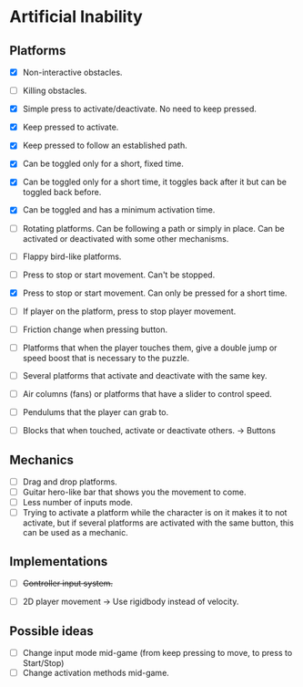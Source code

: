 # Artificial Inability

## Platforms
- [x] Non-interactive obstacles.
- [ ] Killing obstacles.
- [x] Simple press to activate/deactivate. No need to keep pressed.
- [x] Keep pressed to activate.
- [x] Keep pressed to follow an established path.
- [x] Can be toggled only for a short, fixed time.
- [x] Can be toggled only for a short time, it toggles back after it but can be toggled back before.
- [x] Can be toggled and has a minimum activation time.
- [ ] Rotating platforms. Can be following a path or simply in place. Can be activated or deactivated with some other mechanisms.
- [ ] Flappy bird-like platforms.
- [ ] Press to stop or start movement. Can't be stopped.
- [x] Press to stop or start movement. Can only be pressed for a short time.
- [ ] If player on the platform, press to stop player movement.
- [ ] Friction change when pressing button.
- [ ] Platforms that when the player touches them, give a double jump or speed boost that is necessary to the puzzle.
- [ ] Several platforms that activate and deactivate with the same key.
- [ ] Air columns (fans) or platforms that have a slider to control speed.
- [ ] Pendulums that the player can grab to.
- [ ] Blocks that when touched, activate or deactivate others. -> Buttons


## Mechanics
- [ ] Drag and drop platforms.
- [ ] Guitar hero-like bar that shows you the movement to come.
- [ ] Less number of inputs mode.
- [ ] Trying to activate a platform while the character is on it makes it to not activate, but if several platforms are activated with the same button, this can be used as a mechanic.

## Implementations
- [ ] ~~Controller input system.~~
- [ ] 2D player movement -> Use rigidbody instead of velocity.


## Possible ideas
- [ ] Change input mode mid-game (from keep pressing to move, to press to Start/Stop)
- [ ] Change activation methods mid-game.